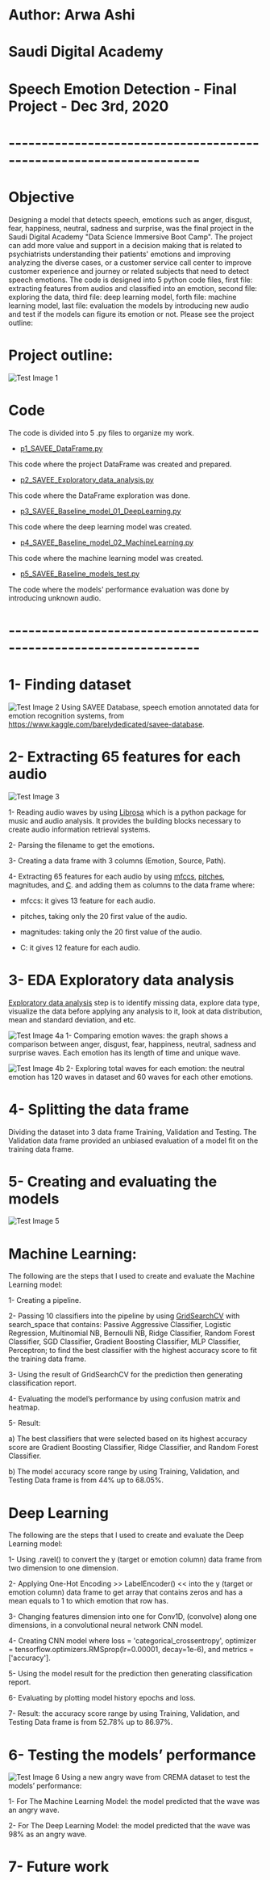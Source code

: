 
# Author: Arwa Ashi

# Saudi Digital Academy 

# Speech Emotion Detection - Final Project - Dec 3rd, 2020
# -------------------------------------------------------------------

# Objective
Designing a model that detects speech, emotions such as anger, disgust, fear, happiness, neutral, sadness and surprise, was the final project in the Saudi Digital Academy "Data Science Immersive Boot Camp". The project can add more value and support in a decision making that is related to psychiatrists understanding their patients' emotions and improving analyzing the diverse cases, or a customer service call center to improve customer experience and journey or related subjects that need to detect speech emotions. The code is designed into 5 python code files, first file: extracting features from audios and classified into an emotion, second file: exploring the data, third file: deep learning model, forth file: machine learning model, last file: evaluation the models by introducing new audio and test if the models can figure its emotion or not. Please see the project outline:

# Project outline: 
![Test Image 1](https://github.com/AMMAshi/AMMAshi-Saudi-Digital-Academy---Data-Science-Immersive---Bootcamps/blob/master/Speech_Emotion_Detection/images/Project_outline.png)

# Code
The code is divided into 5 .py files to organize my work.

- [p1_SAVEE_DataFrame.py](https://github.com/AMMAshi/AMMAshi-Saudi-Digital-Academy---Data-Science-Immersive---Bootcamps/blob/master/Speech_Emotion_Detection/p1_SAVEE_DataFrame.py)

This code where the project DataFrame was created and prepared.

- [p2_SAVEE_Exploratory_data_analysis.py](https://github.com/AMMAshi/AMMAshi-Saudi-Digital-Academy---Data-Science-Immersive---Bootcamps/blob/master/Speech_Emotion_Detection/p2_SAVEE_Exploratory_data_analysis.py) 

This code where the DataFrame exploration was done.  

- [p3_SAVEE_Baseline_model_01_DeepLearning.py](https://github.com/AMMAshi/AMMAshi-Saudi-Digital-Academy---Data-Science-Immersive---Bootcamps/blob/master/Speech_Emotion_Detection/p3_SAVEE_Baseline_model_01_DeepLearning.py)

This code where the deep learning model was created.

- [p4_SAVEE_Baseline_model_02_MachineLearning.py](https://github.com/AMMAshi/AMMAshi-Saudi-Digital-Academy---Data-Science-Immersive---Bootcamps/blob/master/Speech_Emotion_Detection/p4_SAVEE_Baseline_model_02_MachineLearning.py)

This code where the machine learning model was created.

- [p5_SAVEE_Baseline_models_test.py](https://github.com/AMMAshi/AMMAshi-Saudi-Digital-Academy---Data-Science-Immersive---Bootcamps/blob/master/Speech_Emotion_Detection/p5_SAVEE_Baseline_models_test.py)

The code where the models' performance evaluation was done by introducing unknown audio.

# -------------------------------------------------------------------

# 1- Finding dataset
![Test Image 2](https://github.com/AMMAshi/AMMAshi-Saudi-Digital-Academy---Data-Science-Immersive---Bootcamps/blob/master/Speech_Emotion_Detection/images/DataFrame.png)
Using SAVEE Database, speech emotion annotated data for emotion recognition systems, from
https://www.kaggle.com/barelydedicated/savee-database.

# 2-  Extracting 65 features for each audio
![Test Image 3](https://github.com/AMMAshi/AMMAshi-Saudi-Digital-Academy---Data-Science-Immersive---Bootcamps/blob/master/Speech_Emotion_Detection/images/new_features.png)

1- Reading audio waves by using [Librosa](https://librosa.org/doc/latest/index.html) which is a python package for music and audio analysis. It provides the building blocks necessary to create audio information retrieval systems.

2- Parsing the filename to get the emotions.

3- Creating a data frame with 3 columns (Emotion, Source, Path). 

4- Extracting 65 features for each audio by using [mfccs](https://en.wikipedia.org/wiki/Mel-frequency_cepstrum), [pitches](https://en.wikipedia.org/wiki/Pitch_(music)), magnitudes, and [C](https://en.wikipedia.org/wiki/Chroma_feature). and adding them as columns to the data frame where:

- mfccs: it gives 13 feature for each audio. 

- pitches, taking only the 20 first value of the audio.

- magnitudes: taking only the 20 first value of the audio.

- C: it gives 12 feature for each audio.


# 3- EDA Exploratory data analysis

[Exploratory data analysis](https://en.wikipedia.org/wiki/Exploratory_data_analysis) step is to identify missing data, explore data type, visualize the data before applying any analysis to it, look at data distribution, mean and standard deviation, and etc.

![Test Image 4a](https://github.com/AMMAshi/AMMAshi-Saudi-Digital-Academy---Data-Science-Immersive---Bootcamps/blob/master/Speech_Emotion_Detection/images/EDA_02.png)
1- Comparing emotion waves: the graph shows a comparison between anger, disgust, fear, happiness, neutral, sadness and surprise waves. Each emotion has its length of time and unique wave. 

![Test Image 4b](https://github.com/AMMAshi/AMMAshi-Saudi-Digital-Academy---Data-Science-Immersive---Bootcamps/blob/master/Speech_Emotion_Detection/images/EDA_03.png)
2- Exploring total waves for each emotion: the neutral emotion has 120 waves in dataset and 60 waves for each other emotions.


# 4- Splitting the data frame
Dividing the dataset into 3 data frame Training, Validation and Testing. The Validation data frame provided an unbiased evaluation of a model fit on the training data frame. 

# 5- Creating and evaluating the models
![Test Image 5](https://github.com/AMMAshi/AMMAshi-Saudi-Digital-Academy---Data-Science-Immersive---Bootcamps/blob/master/Speech_Emotion_Detection/images/result.png)
# Machine Learning: 
The following are the steps that I used to create and evaluate the Machine Learning model:

1- Creating a pipeline.

2- Passing 10 classifiers into the pipeline by using [GridSearchCV](https://scikit-learn.org/stable/modules/generated/sklearn.model_selection.GridSearchCV.html) with search_space that contains: Passive Aggressive Classifier, Logistic Regression, Multinomial NB, Bernoulli NB, Ridge Classifier, Random Forest Classifier, SGD Classifier, Gradient Boosting Classifier, MLP Classifier, Perceptron; to find the best classifier with the highest accuracy score to fit the training data frame.
  
3- Using the result of GridSearchCV for the prediction then generating classification report.

4- Evaluating the model’s performance by using confusion matrix and heatmap.

5- Result:
 
a) The best classifiers that were selected based on its highest accuracy score are Gradient Boosting Classifier, Ridge Classifier, and Random Forest Classifier.

b) The model accuracy score range by using Training, Validation, and Testing Data frame is from 44% up to 68.05%.


# Deep Learning 
The following are the steps that I used to create and evaluate the Deep Learning model:

1- Using .ravel() to convert the y (target or emotion column) data frame from two dimension to one dimension.

2- Applying One-Hot Encoding >> LabelEncoder() << into the y (target or emotion column) data frame to get array that contains zeros and  has a mean equals to 1 to which emotion that row has.

3- Changing features dimension into one for Conv1D, (convolve) along one dimensions, in a convolutional neural network CNN model. 

4- Creating CNN model where loss = 'categorical_crossentropy', optimizer = tensorflow.optimizers.RMSprop(lr=0.00001, decay=1e-6), and metrics = ['accuracy'].

5- Using the model result for the prediction then generating classification report.

6- Evaluating by plotting model history epochs and loss.

7- Result: the accuracy score range by using Training, Validation, and Testing Data frame is from 52.78% up to 86.97%. 

# 6- Testing the models’ performance
![Test Image 6](https://github.com/AMMAshi/AMMAshi-Saudi-Digital-Academy---Data-Science-Immersive---Bootcamps/blob/master/Speech_Emotion_Detection/images/test.png)
Using a new angry wave from CREMA dataset to test the models’ performance:

1- For The Machine Learning Model: the model predicted that the wave was an angry wave.

2- For The Deep Learning Model: the model predicted that the wave was 98% as an angry wave.
 
# 7- Future work
